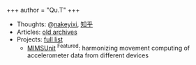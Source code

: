 +++
author = "Qu.T"
+++

* Thoughts: @<a href="https://x.com/nakeyixi" target="_blank">nakeyixi</a>, <a href="https://www.zhihu.com/people/crispyribs" target="_blank">知乎</a>
* Articles: <a href="https://mzzgqnxhck.feishu.cn/docx/PuBEdPibIo5xpmxbGO0clLZgnce" target="_blank">old archives</a>
* Projects: <a href="https://github.com/qutang" target="_blank">full list</a>
  * <a href="https://mhealthgroup.github.io/MIMSunit/" target="_blank">MIMSUnit</a> <sup class="mb-2 ml-px inline-block font-medium uppercase tracking-wider text-[#ff3b2d] opacity-70">Featured</sup>: harmonizing movement computing of accelerometer data from different devices
